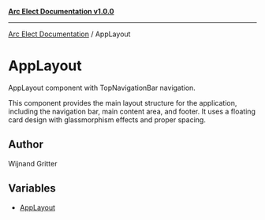 [**Arc Elect Documentation v1.0.0**](../README.md)

---

[Arc Elect Documentation](../modules.md) / AppLayout

# AppLayout

AppLayout component with TopNavigationBar navigation.

This component provides the main layout structure for the application,
including the navigation bar, main content area, and footer. It uses
a floating card design with glassmorphism effects and proper spacing.

## Author

Wijnand Gritter

## Variables

- [AppLayout](variables/AppLayout.md)
